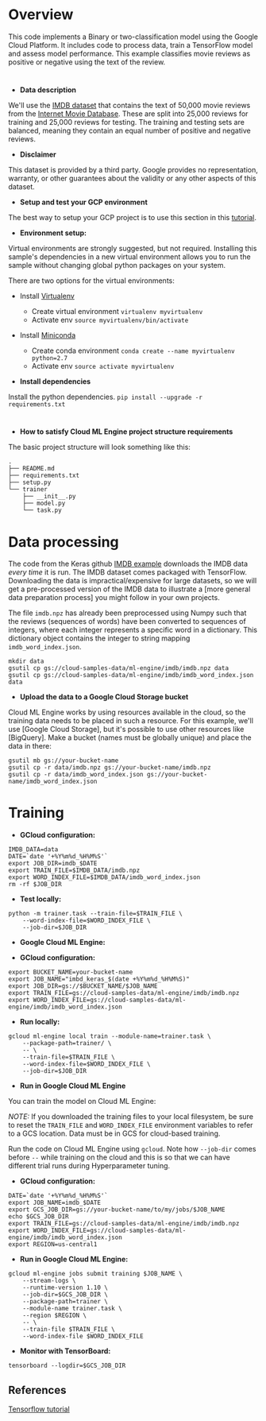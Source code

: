 <h1>Overview</h1>
This code implements a Binary or two-classification model using the Google Cloud Platform. It includes code to process data, 
train a TensorFlow model and assess model performance.
This example classifies movie reviews as positive or negative using the text of the review.

#
* **Data description**

We'll use the
[IMDB dataset](https://www.tensorflow.org/api_docs/python/tf/keras/datasets/imdb)
that contains the text of 50,000 movie reviews from the
[Internet Movie Database](https://www.imdb.com/). These are split into 25,000
reviews for training and 25,000 reviews for testing. The training and testing
sets are balanced, meaning they contain an equal number of positive and negative
reviews.

* **Disclaimer**

This dataset is provided by a third party. Google provides no representation,
warranty, or other guarantees about the validity or any other aspects of this dataset.

* **Setup and test your GCP environment**

The best way to setup your GCP project is to use this section in this
[tutorial](https://cloud.google.com/ml-engine/docs/tensorflow/getting-started-training-prediction#set-up-your-gcp-project).

* **Environment setup:**

Virtual environments are strongly suggested, but not required. Installing this
sample's dependencies in a new virtual environment allows you to run the sample
without changing global python packages on your system.

There are two options for the virtual environments:

*   Install [Virtualenv](https://virtualenv.pypa.io/en/stable/) 
    *   Create virtual environment `virtualenv myvirtualenv`
    *   Activate env `source myvirtualenv/bin/activate`
*   Install [Miniconda](https://conda.io/miniconda.html)
    *   Create conda environment `conda create --name myvirtualenv python=2.7`
    *   Activate env `source activate myvirtualenv`

* **Install dependencies**

Install the python dependencies. `pip install --upgrade -r requirements.txt`

# 
* **How to satisfy Cloud ML Engine project structure requirements**

The basic project structure will look something like this:

```shell
.
├── README.md
├── requirements.txt
├── setup.py
└── trainer
    ├── __init__.py
    ├── model.py
    └── task.py
```

<h1>Data processing</h1>

The code from the Keras github
[IMDB example](https://www.tensorflow.org/tutorials/keras/basic_text_classification)
downloads the IMDB data *every time* it is run. The IMDB dataset comes packaged
with TensorFlow. Downloading the data is impractical/expensive for large
datasets, so we will get a pre-processed version of the IMDB data to illustrate
a [more general data preparation process] you might follow in your own projects.

The file `imdb.npz` has already been preprocessed using Numpy such that the
reviews (sequences of words) have been converted to sequences of integers, where
each integer represents a specific word in a dictionary. This dictionary object
contains the integer to string mapping `imdb_word_index.json`.

```shell
mkdir data
gsutil cp gs://cloud-samples-data/ml-engine/imdb/imdb.npz data
gsutil cp gs://cloud-samples-data/ml-engine/imdb/imdb_word_index.json data
```

* **Upload the data to a Google Cloud Storage bucket**

Cloud ML Engine works by using resources available in the cloud, so the training
data needs to be placed in such a resource. For this example, we'll use [Google
Cloud Storage], but it's possible to use other resources like [BigQuery]. Make a
bucket (names must be globally unique) and place the data in there:

```shell
gsutil mb gs://your-bucket-name
gsutil cp -r data/imdb.npz gs://your-bucket-name/imdb.npz
gsutil cp -r data/imdb_word_index.json gs://your-bucket-name/imdb_word_index.json
```

<h1>Training</h1>

* **GCloud configuration:**

```
IMDB_DATA=data
DATE=`date '+%Y%m%d_%H%M%S'`
export JOB_DIR=imdb_$DATE
export TRAIN_FILE=$IMDB_DATA/imdb.npz
export WORD_INDEX_FILE=$IMDB_DATA/imdb_word_index.json
rm -rf $JOB_DIR
```

* **Test locally:**

```
python -m trainer.task --train-file=$TRAIN_FILE \
    --word-index-file=$WORD_INDEX_FILE \
    --job-dir=$JOB_DIR
```

* **Google Cloud ML Engine:**

* **GCloud configuration:**

```
export BUCKET_NAME=your-bucket-name
export JOB_NAME="imbd_keras_$(date +%Y%m%d_%H%M%S)"
export JOB_DIR=gs://$BUCKET_NAME/$JOB_NAME
export TRAIN_FILE=gs://cloud-samples-data/ml-engine/imdb/imdb.npz
export WORD_INDEX_FILE=gs://cloud-samples-data/ml-engine/imdb/imdb_word_index.json
```

* **Run locally:**

```
gcloud ml-engine local train --module-name=trainer.task \
    --package-path=trainer/ \
    -- \
    --train-file=$TRAIN_FILE \
    --word-index-file=$WORD_INDEX_FILE \
    --job-dir=$JOB_DIR
```

* **Run in Google Cloud ML Engine**

You can train the model on Cloud ML Engine:

*NOTE:* If you downloaded the training files to your local filesystem, be sure
to reset the `TRAIN_FILE` and `WORD_INDEX_FILE` environment variables to refer to a GCS location.
Data must be in GCS for cloud-based training.

Run the code on Cloud ML Engine using `gcloud`. Note how `--job-dir` comes
before `--` while training on the cloud and this is so that we can have
different trial runs during Hyperparameter tuning.

* **GCloud configuration:**

```
DATE=`date '+%Y%m%d_%H%M%S'`
export JOB_NAME=imdb_$DATE
export GCS_JOB_DIR=gs://your-bucket-name/to/my/jobs/$JOB_NAME
echo $GCS_JOB_DIR
export TRAIN_FILE=gs://cloud-samples-data/ml-engine/imdb/imdb.npz
export WORD_INDEX_FILE=gs://cloud-samples-data/ml-engine/imdb/imdb_word_index.json
export REGION=us-central1
```

* **Run in Google Cloud ML Engine:**

```
gcloud ml-engine jobs submit training $JOB_NAME \
    --stream-logs \
    --runtime-version 1.10 \
    --job-dir=$GCS_JOB_DIR \
    --package-path=trainer \
    --module-name trainer.task \
    --region $REGION \
    -- \
    --train-file $TRAIN_FILE \
    --word-index-file $WORD_INDEX_FILE             
```

* **Monitor with TensorBoard:**

```
tensorboard --logdir=$GCS_JOB_DIR
```

## References

[Tensorflow tutorial](https://www.tensorflow.org/tutorials/keras/basic_text_classification)
